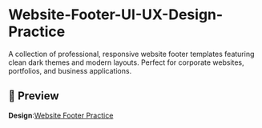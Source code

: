 # Website-Footer-UI-UX-Design-Practice
A collection of professional, responsive website footer templates featuring clean dark themes and modern layouts. Perfect for corporate websites, portfolios, and business applications.

## 📸 Preview  
**Design**:[Website Footer Practice](https://www.figma.com/design/8Ri1bq2gaUAV0dEQm65m1A/Web-Footer-Practice?node-id=18-3&t=nMdDUIKN0eHUHyDV-1)
